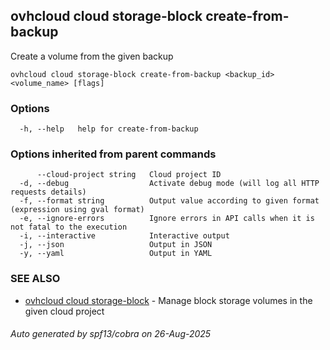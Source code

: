 ## ovhcloud cloud storage-block create-from-backup

Create a volume from the given backup

```
ovhcloud cloud storage-block create-from-backup <backup_id> <volume_name> [flags]
```

### Options

```
  -h, --help   help for create-from-backup
```

### Options inherited from parent commands

```
      --cloud-project string   Cloud project ID
  -d, --debug                  Activate debug mode (will log all HTTP requests details)
  -f, --format string          Output value according to given format (expression using gval format)
  -e, --ignore-errors          Ignore errors in API calls when it is not fatal to the execution
  -i, --interactive            Interactive output
  -j, --json                   Output in JSON
  -y, --yaml                   Output in YAML
```

### SEE ALSO

* [ovhcloud cloud storage-block](ovhcloud_cloud_storage-block.md)	 - Manage block storage volumes in the given cloud project

###### Auto generated by spf13/cobra on 26-Aug-2025

